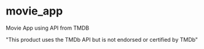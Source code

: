 # movie_app
Movie App using API from TMDB 


"This product uses the TMDb API but is not endorsed or certified by TMDb"
